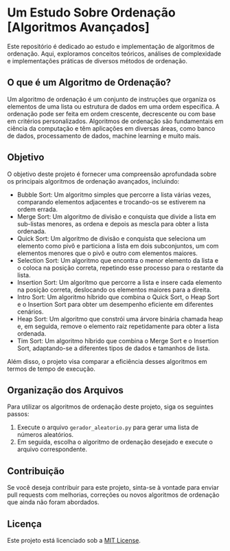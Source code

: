 # Um Estudo Sobre Ordenação [Algoritmos Avançados]

Este repositório é dedicado ao estudo e implementação de algoritmos de ordenação. Aqui, exploramos conceitos teóricos, análises de complexidade e implementações práticas de diversos métodos de ordenação.

## O que é um Algoritmo de Ordenação?

Um algoritmo de ordenação é um conjunto de instruções que organiza os elementos de uma lista ou estrutura de dados em uma ordem específica. A ordenação pode ser feita em ordem crescente, decrescente ou com base em critérios personalizados. Algoritmos de ordenação são fundamentais em ciência da computação e têm aplicações em diversas áreas, como banco de dados, processamento de dados, machine learning e muito mais.

## Objetivo

O objetivo deste projeto é fornecer uma compreensão aprofundada sobre os principais algoritmos de ordenação avançados, incluindo:

- Bubble Sort: Um algoritmo simples que percorre a lista várias vezes, comparando elementos adjacentes e trocando-os se estiverem na ordem errada.
- Merge Sort: Um algoritmo de divisão e conquista que divide a lista em sub-listas menores, as ordena e depois as mescla para obter a lista ordenada.
- Quick Sort: Um algoritmo de divisão e conquista que seleciona um elemento como pivô e particiona a lista em dois subconjuntos, um com elementos menores que o pivô e outro com elementos maiores.
- Selection Sort: Um algoritmo que encontra o menor elemento da lista e o coloca na posição correta, repetindo esse processo para o restante da lista.
- Insertion Sort: Um algoritmo que percorre a lista e insere cada elemento na posição correta, deslocando os elementos maiores para a direita.
- Intro Sort: Um algoritmo híbrido que combina o Quick Sort, o Heap Sort e o Insertion Sort para obter um desempenho eficiente em diferentes cenários.
- Heap Sort: Um algoritmo que constrói uma árvore binária chamada heap e, em seguida, remove o elemento raiz repetidamente para obter a lista ordenada.
- Tim Sort: Um algoritmo híbrido que combina o Merge Sort e o Insertion Sort, adaptando-se a diferentes tipos de dados e tamanhos de lista.

Além disso, o projeto visa comparar a eficiência desses algoritmos em termos de tempo de execução.

## Organização dos Arquivos

Para utilizar os algoritmos de ordenação deste projeto, siga os seguintes passos:

1. Execute o arquivo `gerador_aleatorio.py` para gerar uma lista de números aleatórios.
2. Em seguida, escolha o algoritmo de ordenação desejado e execute o arquivo correspondente.

## Contribuição

Se você deseja contribuir para este projeto, sinta-se à vontade para enviar pull requests com melhorias, correções ou novos algoritmos de ordenação que ainda não foram abordados.

## Licença

Este projeto está licenciado sob a [MIT License](LICENSE).
